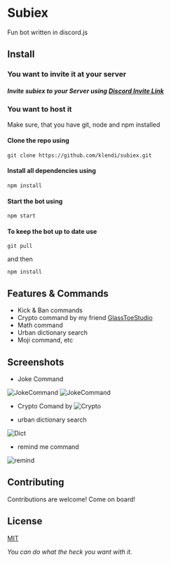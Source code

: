 # Subiex

Fun bot written in discord.js

## Install

### You want to invite it at your server

##### Invite subiex to your Server using [Discord Invite Link](https://discordapp.com/oauth2/authorize?client_id=320957715004522496&scope=bot)

### You want to host it

Make sure, that you have git, node and npm installed

#### Clone the repo using

    git clone https://github.com/klendi/subiex.git

#### Install all dependencies using

    npm install

#### Start the bot using

    npm start

#### To keep the bot up to date use

    git pull
    
and then

    npm install

## Features & Commands
* Kick & Ban commands
* Crypto command by my friend [GlassToeStudio](https://github.com/GlassToeStudio)
* Math command
* Urban dictionary search
* Moji command, etc

## Screenshots
* Joke Command

![JokeCommand](https://github.com/klendi/Subiex/blob/master/screenshots/1.png)
![JokeCommand](https://github.com/klendi/Subiex/blob/master/screenshots/2.png)



* Crypto Comand by 
![Crypto](https://github.com/klendi/Subiex/blob/master/screenshots/crypto.png)


* urban dictionary search

![Dict](https://github.com/klendi/Subiex/blob/master/screenshots/urban.png)


* remind me command


![remind](https://github.com/klendi/Subiex/blob/master/screenshots/remind%20me.png)
## Contributing

Contributions are welcome! Come on board!

## License

[MIT](LICENSE)

*You can do what the heck you want with it.*
